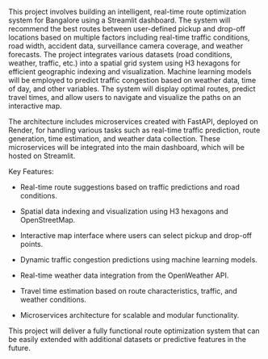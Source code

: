 This project involves building an intelligent, real-time route optimization system for Bangalore using a Streamlit dashboard. The system will recommend the best routes between user-defined pickup and drop-off locations based on multiple factors including real-time traffic conditions, road width, accident data, surveillance camera coverage, and weather forecasts. The project integrates various datasets (road conditions, weather, traffic, etc.) into a spatial grid system using H3 hexagons for efficient geographic indexing and visualization. Machine learning models will be employed to predict traffic congestion based on weather data, time of day, and other variables. The system will display optimal routes, predict travel times, and allow users to navigate and visualize the paths on an interactive map.

The architecture includes microservices created with FastAPI, deployed on Render, for handling various tasks such as real-time traffic prediction, route generation, time estimation, and weather data collection. These microservices will be integrated into the main dashboard, which will be hosted on Streamlit.

Key Features:

 - Real-time route suggestions based on traffic predictions and road conditions.

 - Spatial data indexing and visualization using H3 hexagons and OpenStreetMap.

 - Interactive map interface where users can select pickup and drop-off points.

 - Dynamic traffic congestion predictions using machine learning models.

 - Real-time weather data integration from the OpenWeather API.

 - Travel time estimation based on route characteristics, traffic, and weather conditions.

 - Microservices architecture for scalable and modular functionality.

This project will deliver a fully functional route optimization system that can be easily extended with additional datasets or predictive features in the future.
